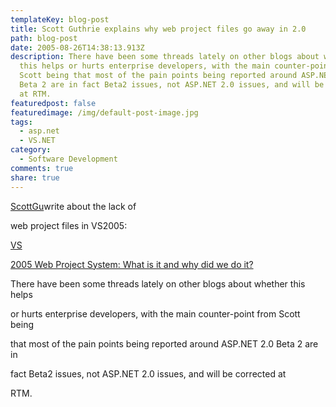 ```yaml
---
templateKey: blog-post
title: Scott Guthrie explains why web project files go away in 2.0
path: blog-post
date: 2005-08-26T14:38:13.913Z
description: There have been some threads lately on other blogs about whether
  this helps or hurts enterprise developers, with the main counter-point from
  Scott being that most of the pain points being reported around ASP.NET 2.0
  Beta 2 are in fact Beta2 issues, not ASP.NET 2.0 issues, and will be corrected
  at RTM.
featuredpost: false
featuredimage: /img/default-post-image.jpg
tags:
  - asp.net
  - VS.NET
category:
  - Software Development
comments: true
share: true
---
```

<!--StartFragment-->

[ScottGu](http://weblogs.asp.net/scottgu)write about the lack of

web project files in VS2005:

[VS](http://weblogs.asp.net/scottgu/archive/2005/08/21/423201.aspx)

[2005 Web Project System: What is it and why did we do it?](http://weblogs.asp.net/scottgu/archive/2005/08/21/423201.aspx)

There have been some threads lately on other blogs about whether this helps

or hurts enterprise developers, with the main counter-point from Scott being

that most of the pain points being reported around ASP.NET 2.0 Beta 2 are in

fact Beta2 issues, not ASP.NET 2.0 issues, and will be corrected at

RTM.

<!--EndFragment-->